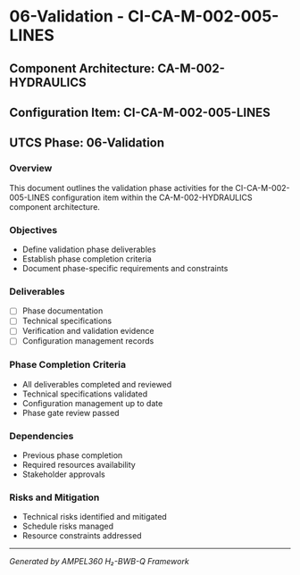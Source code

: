 # 06-Validation - CI-CA-M-002-005-LINES

## Component Architecture: CA-M-002-HYDRAULICS
## Configuration Item: CI-CA-M-002-005-LINES
## UTCS Phase: 06-Validation

### Overview
This document outlines the validation phase activities for the CI-CA-M-002-005-LINES configuration item within the CA-M-002-HYDRAULICS component architecture.

### Objectives
- Define validation phase deliverables
- Establish phase completion criteria
- Document phase-specific requirements and constraints

### Deliverables
- [ ] Phase documentation
- [ ] Technical specifications
- [ ] Verification and validation evidence
- [ ] Configuration management records

### Phase Completion Criteria
- All deliverables completed and reviewed
- Technical specifications validated
- Configuration management up to date
- Phase gate review passed

### Dependencies
- Previous phase completion
- Required resources availability
- Stakeholder approvals

### Risks and Mitigation
- Technical risks identified and mitigated
- Schedule risks managed
- Resource constraints addressed

---
*Generated by AMPEL360 H₂-BWB-Q Framework*
